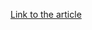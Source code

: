 [Link to the article](https://thehackernews.com/2025/04/critical-ivanti-flaw-actively-exploited.html)
